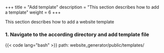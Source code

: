 +++
title = "Add template"
description = "This section describes how to add a template"
weight = 6
+++

This section describes how to add a website template

### 1. Navigate to the according directory and add template file

{{< code lang="bash" >}}
path: website_generator/public/templates/<TEMPLATE FOLDER NAME> 
{{< /code >}} 

### 2. Change .html files to .ejs
This is to ensure that we can pass in data and then regerate the page. 
Read more on EJS: https://ejs.co/

### 3. Ex : Passing in data and populating 

This is an example of data that would passed in the .ejs file
{{< code lang="js" >}}
{
  firstName: 'Akilan',
  lastName: 'Selvacoumar',
  companyName: 'Test123',
  logoUrl: 'https://hwtech.club/images/output-onlinepngtools.png',
  bannerUrl: 'https://i.ytimg.com/vi/SIQHKaMOCbU/maxresdefault.jpg',
  email: 'akilanselva@hotmail.com',
  description: 'Loldfsdf sdfsdsdsfsd sd fsdrs d sdf ',
  template: 'Colo_Shop',
  csv: [
    {
      'product id': '1',
      'product name': 'java',
      description: "We all love java fsdf sdf' sd'f 'sdf sfsdf sdf sdf",
      cost: '130',
      'product image url': 'https://i.stack.imgur.com/WxVXe.jpg'
    },
    {
      'product id': '2',
      'product name': 'C',
      description: 'C lord it is',
      cost: '200',
      'product image url': 'https://images-na.ssl-images-amazon.com/images/I/41IlAcQj9nL.jpg'
    }
  ],
  id: 'Test123_50'
}

{{< /code >}} 

#### Ex: .ejs file layout

{{< code lang="java" >}}


<body>
...

		<!-- Slider -->

		<div class="main_slider"
			style="background-image:url('<%= bannerUrl %>')">
			<div class="container fill_height">
				<div class="row align-items-center fill_height">

				</div>
			</div>
		</div>

		<!-- New Arrivals -->

		<div class="new_arrivals">
			<div class="container">
				<div class="row">
					<div class="col text-center">
						<div class="section_title new_arrivals_title">
							<h2>Our Products</h2>
							<p><%= description %></p>
						</div>
					</div>
				</div>
				...
				<div class="row">
					<div class="col">
						<div class="product-grid"
							data-isotope='{ "itemSelector": ".product-item", "layoutMode": "fitRows" }'>

							<!-- Product 3 -->
                        <% for(var i = 0; i < csv.length ; i++) {%>
							<div class="product-item *">
								<div class="product product_filter">
									<div class="product_image">
										<img src="<%= csv[i]['product image url'] %>" alt="">
									</div>
									<div class="product_info">
										<h6 class="product_name"><a href="#"><a><%= csv[i]["product name"] %></a></h6>
										<p><%= csv[i]["description"] %></p>
										<div class="product_price">$<%= csv[i].cost %></div>
									</div>
									<br>
									<div class="cart"><div class="red_button add_to_cart_button"><a onClick="additem('<%= csv[i]['product name'] %>', <%= csv[i].cost %>)" style="color:white">Add to cart</a></div></div>
								</div>
							</div>
						<% } %>
...
</body>

</html>

{{< /code >}}